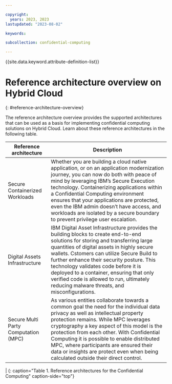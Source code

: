```yaml
---

copyright:
  years: 2023, 2023
lastupdated: "2023-08-02"

keywords: 

subcollection: confidential-computing

---
```


{{site.data.keyword.attribute-definition-list}}

# Reference architecture overview on Hybrid Cloud
{: #reference-architecture-overview}

The reference architecture overview provides the supported architectures that can be used as a basis for implementing confidential computing solutions on Hybrid Cloud. Learn about these reference architectures in the following table.

| Reference architecture   | Description    |
|--------------- | --------------- |
| Secure Containerized Workloads  | Whether you are building a cloud native application, or on an application modernization journey, you can now do both with peace of mind by leveraging IBM’s Secure Execution technology.  Containerizing applications within a Confidential Computing environment ensures that your applications are protected, even the IBM admin doesn’t have access, and workloads are isolated by a secure boundary to prevent privilege user escalation. |
| Digital Assets Infrastructure | IBM Digital Asset Infrastructure provides the building blocks to create end-to-end solutions for storing and transferring large quantities of digital assets in highly secure wallets. Cstomers can utilize Secure Build to further enhance their security posture. This technology validates code before it is deployed to a container, ensuring that only verified code is allowed to run, ultimately reducing malware threats, and misconfigurations.  |
| Secure Multi Party Computation (MPC) | As various entities collaborate towards a common goal the need for the individual data privacy as well as intellectual property protection remains. While MPC leverages cryptography a key aspect of this model is the protection from each other. With Confidential Computing it is possible to enable distributed MPC, where participants are ensured their data or insights are protect even when being calculated outside their direct control.
 | 
{: caption="Table 1. Reference architectures for the Confidential Computing" caption-side="top"}


